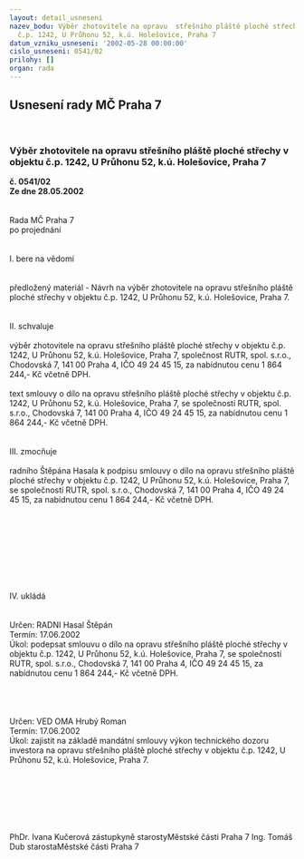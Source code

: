 ```yaml
---
layout: detail_usneseni
nazev_bodu: Výběr zhotovitele na opravu  střešního pláště ploché střechy v objektu
  č.p. 1242, U Průhonu 52, k.ú. Holešovice, Praha 7
datum_vzniku_usneseni: '2002-05-28 00:00:00'
cislo_usneseni: 0541/02
prilohy: []
organ: rada
---
```

<div id="ucUsn_pList" class="usn">
	<span><h2>Usnesení rady MČ Praha 7 </h2>
<br></span><div class="standBody">
<span><h3>Výběr zhotovitele na opravu  střešního pláště ploché střechy v objektu č.p. 1242, U Průhonu 52, k.ú. Holešovice, Praha 7</h3></span><div class="center">
		<strong>č. 0541/02</strong><br>
	</div>
<div class="center">
		<strong>Ze dne 28.05.2002</strong><br><br>
	</div>
<br>Rada MČ Praha 7<br>po projednání<br><br><br>I.	bere na vědomí<br><br> <br>předložený materiál - Návrh na výběr zhotovitele na opravu střešního pláště ploché střechy v objektu č.p. 1242, U Průhonu 52, k.ú. Holešovice, Praha 7.<br><br><br>II.	schvaluje <br><br>výběr  zhotovitele  na  opravu střešního pláště ploché střechy v objektu č.p. 1242, U Průhonu 52, k.ú. Holešovice, Praha 7, společnost RUTR, spol. s.r.o., Chodovská 7, 141 00 Praha 4, IČO 49 24 45 15, za nabídnutou cenu  1 864 244,- Kč včetně DPH.<br><br>text smlouvy o dílo na opravu střešního pláště ploché střechy v objektu č.p. 1242, U Průhonu 52, k.ú. Holešovice,  Praha 7,  se  společností  RUTR, spol. s.r.o., Chodovská 7,  141 00  Praha 4, IČO 49 24 45 15, za nabídnutou cenu 1 864 244,- Kč včetně DPH.<br><br><br>III.	zmocňuje <br><br>radního  Štěpána Hasala k podpisu  smlouvy o dílo na opravu střešního pláště ploché střechy v objektu č.p. 1242, U Průhonu 52, k.ú. Holešovice, Praha 7, se  společností RUTR, spol. s.r.o., Chodovská 7,  141 00  Praha 4,  IČO 49 24 45 15, za nabídnutou cenu 1 864 244,- Kč včetně DPH.<br><br><br><br><br><br><br><br><br><br>IV.	ukládá <br><br> <br>Určen:	RADNI Hasal Štěpán<br>Termín: 17.06.2002<br>Úkol:	podepsat smlouvu o dílo na opravu střešního pláště ploché střechy v objektu č.p. 1242, U Průhonu 52, k.ú. Holešovice, Praha 7,  se společností RUTR, spol. s.r.o., Chodovská 7, 141 00 Praha 4, IČO 49 24 45 15,  za nabídnutou cenu 1 864 244,- Kč včetně DPH.   <br> <br><br><br> <br>Určen:	VED OMA Hrubý Roman<br>Termín: 17.06.2002<br>Úkol:	zajistit  na základě mandátní  smlouvy výkon technického dozoru  investora na  opravu  střešního  pláště  ploché  střechy  v  objektu  č.p.  1242,  U Průhonu 52, k.ú. Holešovice, Praha 7.   <br> <br><br><br><br><br> <br>	<br>PhDr. Ivana Kučerová zástupkyně starostyMěstské části Praha 7	Ing. Tomáš Dub starostaMěstské části Praha 7<br>	<br><br>
</div>
</div>